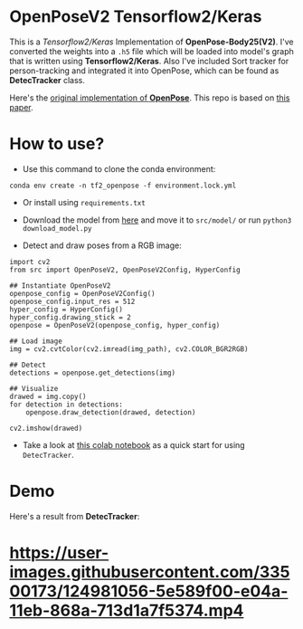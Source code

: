 # OpenPoseV2 Tensorflow2/Keras

This is a *Tensorflow2/Keras* Implementation of **OpenPose-Body25(V2)**.
I've converted the weights into a `.h5` file which will be loaded into model's graph that is written using **Tensorflow2/Keras**.
Also I've included Sort tracker for person-tracking and integrated it into OpenPose, which can be found as **DetecTracker** class. 


Here's the [original implementation of **OpenPose**](https://github.com/CMU-Perceptual-Computing-Lab/openpose). This repo is based on [this paper](https://arxiv.org/pdf/1812.08008.pdf).

# How to use?
- Use this command to clone the conda environment:

`conda env create -n tf2_openpose -f environment.lock.yml`

- Or install using `requirements.txt`

- Download the model from [here](https://drive.google.com/file/d/1bccsdNB4CsrjRlRVkFjEps_V_G4DMu_J/view?usp=sharing) and move it to `src/model/` or run `python3 download_model.py`

- Detect and draw poses from a RGB image:
  
```
import cv2
from src import OpenPoseV2, OpenPoseV2Config, HyperConfig

## Instantiate OpenPoseV2
openpose_config = OpenPoseV2Config()
openpose_config.input_res = 512
hyper_config = HyperConfig()
hyper_config.drawing_stick = 2
openpose = OpenPoseV2(openpose_config, hyper_config)

## Load image
img = cv2.cvtColor(cv2.imread(img_path), cv2.COLOR_BGR2RGB)

## Detect
detections = openpose.get_detections(img)

## Visualize
drawed = img.copy()
for detection in detections:
    openpose.draw_detection(drawed, detection)

cv2.imshow(drawed)
```

- Take a look at [this colab notebook](https://github.com/iamsoroush/OpenPoseV2/blob/master/tf_openpose.ipynb) as a quick start for using `DetecTracker`.

# Demo
Here's a result from **DetecTracker**:

# https://user-images.githubusercontent.com/33500173/124981056-5e589f00-e04a-11eb-868a-713d1a7f5374.mp4
